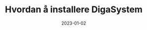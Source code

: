 ---
title: "Hvordan å installere DigaSystem"
linkTitle: "Installere Digas"
date: 2023-01-02
weight: 2
description: >
  En gjennomgang av hvordan en kan installere databasesystemet DBM og tilhørende moduler på en Windows 10 maskin.
---